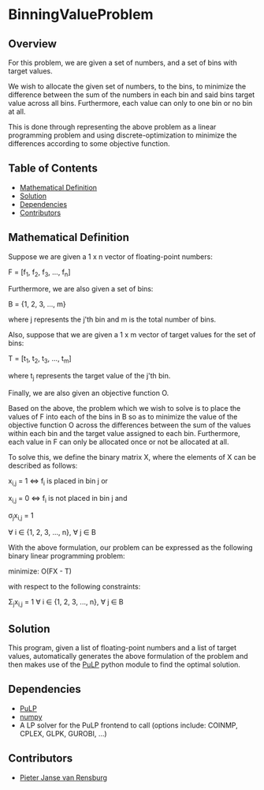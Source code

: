 # BinningValueProblem

## Overview

For this problem, we are given a set of numbers, and a set of bins with target values.

We wish to allocate the given set of numbers, to the bins, to minimize the difference between the sum of the numbers in each bin and said bins target value across all bins. Furthermore, each value can only to one bin or no bin at all.

This is done through representing the above problem as a linear programming problem and using discrete-optimization to minimize the differences according to some objective function.

## Table of Contents
* [Mathematical Definition](#mathematical-definition)
* [Solution](#solution)
* [Dependencies](#dependencies)
* [Contributors](#contributors)

## Mathematical Definition

Suppose we are given a 1 x n vector of floating-point numbers:

F = [f<sub>1</sub>, f<sub>2</sub>, f<sub>3</sub>, ..., f<sub>n</sub>]


Furthermore, we are also given a set of bins:

B = {1, 2, 3, ..., m} 

where j represents the j'th bin and m is the total number of bins.


Also, suppose that we are given a 1 x m vector of target values for the set of bins: 

T = [t<sub>1</sub>, t<sub>2</sub>, t<sub>3</sub>, ..., t<sub>m</sub>]

where t<sub>j</sub> represents the target value of the j'th bin.


Finally, we are also given an objective function O.


Based on the above, the problem which we wish to solve is to place the values of F into each of the bins in B so as to minimize the value of the objective function O across the differences between the sum of the values within each bin and the target value assigned to each bin. Furthermore, each value in F can only be allocated once or not be allocated at all.


To solve this, we define the binary matrix X, where the elements of X can be described as follows:

x<sub>i,j</sub> = 1 &hArr; f<sub>i</sub> is placed in bin j or

x<sub>i,j</sub> = 0 &hArr; f<sub>i</sub> is not placed in bin j and

&sigma;<sub>j</sub>x<sub>i,j</sub> = 1

&forall; i &isin; {1, 2, 3, ..., n}, &forall; j &isin; B

With the above formulation, our problem can be expressed as the following binary linear programming problem:

minimize: O(FX - T)

with respect to the following constraints:

&Sigma;<sub>j</sub>x<sub>i,j</sub> = 1 &forall; i &isin; {1, 2, 3, ..., n}, &forall; j &isin; B

## Solution

This program, given a list of floating-point numbers and a list of target values, automatically generates the above formulation of the problem and then makes use of the [PuLP](https://pypi.org/project/PuLP/) python module to find the optimal solution.

## Dependencies
* [PuLP](https://pypi.org/project/PuLP/)
* [numpy](https://pypi.org/project/numpy/)
* A LP solver for the PuLP frontend to call (options include: COINMP, CPLEX, GLPK, GUROBI, ...)

## Contributors
* [Pieter Janse van Rensburg](pieterjvr50@gmail.com)
